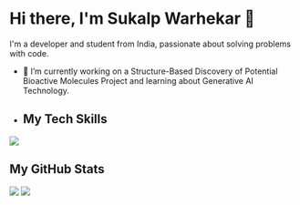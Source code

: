 # Hi there, I'm Sukalp Warhekar 👋

I'm a developer and student from India, passionate about solving problems with code.

- 🔭 I’m currently working on a Structure-Based Discovery of Potential Bioactive Molecules Project and learning about Generative AI Technology.

- ## My Tech Skills

<p>
  <img src="https://skillicons.dev/icons?i=python,cpp,c,js,html,css" />
</p>

## My GitHub Stats

<p>
  <img src="https://github-readme-stats.vercel.app/api?username=hubsukalp&show_icons=true&theme=radical" />
  
  <img src="https://github-readme-stats.vercel.app/api/top-langs/?username=hubsukalp&layout=compact&theme=radical" />
</p>
